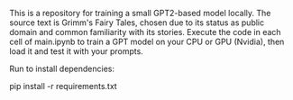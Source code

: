 This is a repository for training a small GPT2-based model locally. The source text is Grimm's Fairy Tales, chosen due to its status as public domain and common familiarity with its stories. Execute the code in each cell of main.ipynb to train a GPT model on your CPU or GPU (Nvidia), then load it and test it with your prompts.

Run to install dependencies:

pip install -r requirements.txt
